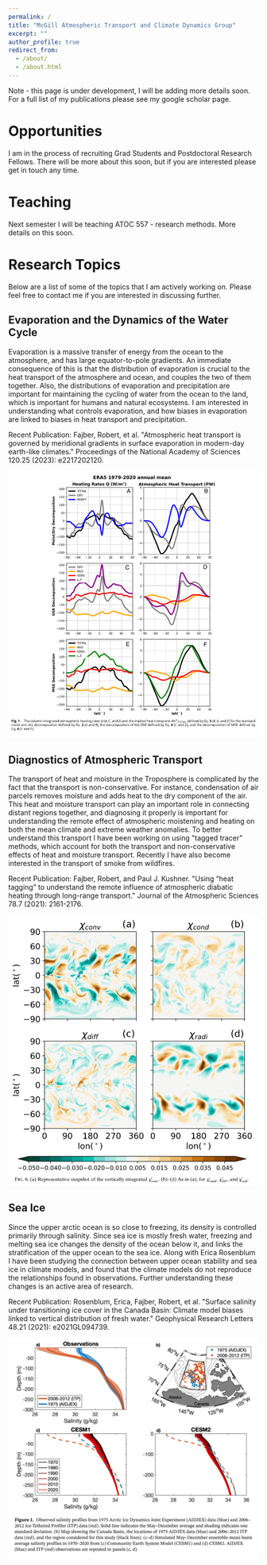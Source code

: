 ```yaml
---
permalink: /
title: "McGill Atmospheric Transport and Climate Dynamics Group"
excerpt: ""
author_profile: true
redirect_from: 
  - /about/
  - /about.html
---
```


Note - this page is under development, I will be adding more details soon. For a full list of my publications please see my google scholar page.

# Opportunities

I am in the process of recruiting Grad Students and Postdoctoral Research Fellows. There will be more about this soon, but if you are interested please get in touch any time. 

# Teaching 

Next semester I will be teaching ATOC 557 -  research methods. More details on this soon. 

# Research Topics

Below are a list of some of the topics that I am actively working on. Please feel free to contact me if you are interested in discussing further.

## Evaporation and the Dynamics of the Water Cycle 

Evaporation is a massive transfer of energy from the ocean to the atmosphere, and has large equator-to-pole gradients. An immediate consequence of this is that the distribution of evaporation is crucial to the heat transport of the atmosphere and ocean, and couples the two of them together. Also, the distributions of evaporation and precipitation are important for maintaining the cycling of water from the ocean to the land, which is important for humans and natural ecosystems. I am interested in understanding what controls evaporation, and how biases in evaporation are linked to biases in heat transport and precipitation. 

Recent Publication: Fajber, Robert, et al. "Atmospheric heat transport is governed by meridional gradients in surface evaporation in modern-day earth-like climates." Proceedings of the National Academy of Sciences 120.25 (2023): e2217202120.

![Figure 1 from Fajber and Kushner](images/pnasERA5F1.png)

## Diagnostics of Atmospheric Transport

The transport of heat and moisture in the Troposphere is complicated by the fact that the transport is non-conservative. For instance, condensation of air parcels removes moisture and adds heat to the dry component of the air. This heat and moisture transport can play an important role in connecting distant regions together, and diagnosing it properly is important for understanding the remote effect of atmospheric moistening and heating on both the mean climate and extreme weather anomalies. To better understand this transport I have been working on using "tagged tracer" methods, which account for both the transport and non-conservative effects of heat and moisture transport. Recently I have also become interested in the transport of smoke from wildfires.

Recent Publication: Fajber, Robert, and Paul J. Kushner. "Using “heat tagging” to understand the remote influence of atmospheric diabatic heating through long-range transport." Journal of the Atmospheric Sciences 78.7 (2021): 2161-2176.

![Figure 6 from Fajber and Kushner](images/jastagsF6.png)

## Sea Ice 

Since the upper arctic ocean is so close to freezing, its density is controlled primarily through salinity. Since sea ice is mostly fresh water, freezing and melting sea ice changes the density of the ocean below it, and links the stratification of the upper ocean to the sea ice. Along with Erica Rosenblum I have been studying the connection between upper ocean stability and sea ice in climate models, and found that the climate models do not reproduce the relationships found in observations. Further understanding these changes is an active area of research.

Recent Publication: Rosenblum, Erica, Fajber, Robert, et al. "Surface salinity under transitioning ice cover in the Canada Basin: Climate model biases linked to vertical distribution of fresh water." Geophysical Research Letters 48.21 (2021): e2021GL094739.

![Figure 1 from Rosenblum et. al.](images/seaiceGRLF1.png)

